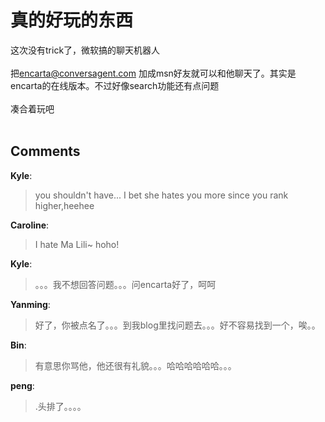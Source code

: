 # 真的好玩的东西

<div id="msgcns!9884D0A402622CB2!2124" class="bvMsg">这次没有trick了，微软搞的聊天机器人<br />
<br />
把<a title="mailto:encarta@conversagent.com" href="mailto:encarta@conversagent.com">encarta@conversagent.com</a> 加成msn好友就可以和他聊天了。其实是encarta的在线版本。不过好像search功能还有点问题<br />
<br />
凑合着玩吧<br />
<br /></div>

## Comments

**Kyle**:
> you shouldn\'t have... I bet she hates you more since you rank higher,heehee

**Caroline**:
> I hate Ma Lili~ hoho!

**Kyle**:
> 。。。我不想回答问题。。。问encarta好了，呵呵

**Yanming**:
> 好了，你被点名了。。。到我blog里找问题去。。。好不容易找到一个，唉。。

**Bin**:
> 有意思你骂他，他还很有礼貌。。。哈哈哈哈哈哈。。。

**peng**:
> .头排了。。。。

